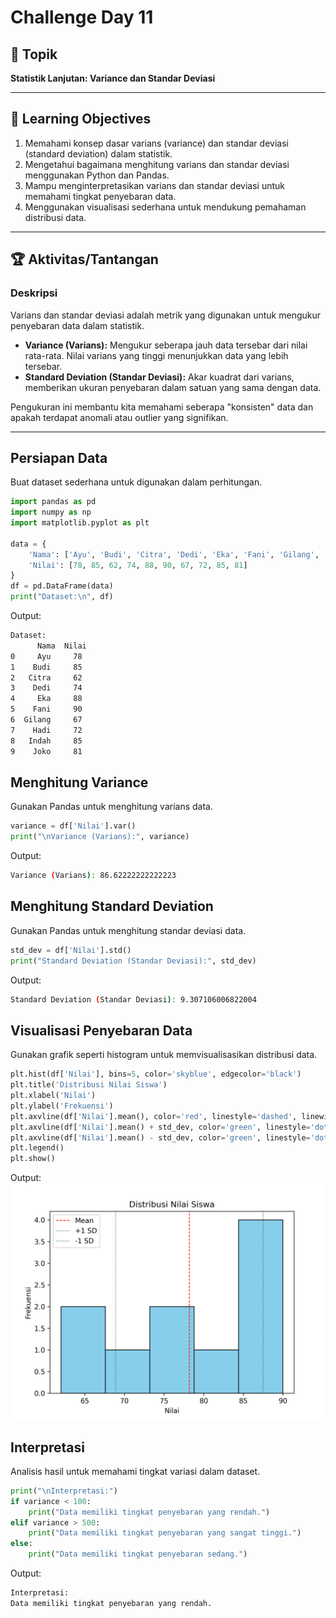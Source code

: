 # Challenge Day 11

## 📝 Topik
**Statistik Lanjutan: Variance dan Standar Deviasi**

---

## 🎯 Learning Objectives
1. Memahami konsep dasar varians (variance) dan standar deviasi (standard deviation) dalam statistik.
2. Mengetahui bagaimana menghitung varians dan standar deviasi menggunakan Python dan Pandas.
3. Mampu menginterpretasikan varians dan standar deviasi untuk memahami tingkat penyebaran data.
4. Menggunakan visualisasi sederhana untuk mendukung pemahaman distribusi data.

---

## 🏆 Aktivitas/Tantangan

### Deskripsi
Varians dan standar deviasi adalah metrik yang digunakan untuk mengukur penyebaran data dalam statistik.
- **Variance (Varians):** Mengukur seberapa jauh data tersebar dari nilai rata-rata. Nilai varians yang tinggi menunjukkan data yang lebih tersebar.
- **Standard Deviation (Standar Deviasi):** Akar kuadrat dari varians, memberikan ukuran penyebaran dalam satuan yang sama dengan data.

Pengukuran ini membantu kita memahami seberapa "konsisten" data dan apakah terdapat anomali atau outlier yang signifikan.

---
## Persiapan Data
Buat dataset sederhana untuk digunakan dalam perhitungan.
```python
import pandas as pd
import numpy as np
import matplotlib.pyplot as plt

data = {
    'Nama': ['Ayu', 'Budi', 'Citra', 'Dedi', 'Eka', 'Fani', 'Gilang', 'Hadi', 'Indah', 'Joko'],
    'Nilai': [78, 85, 62, 74, 88, 90, 67, 72, 85, 81]
}
df = pd.DataFrame(data)
print("Dataset:\n", df)
```
Output:
```bash
Dataset:
      Nama  Nilai
0     Ayu     78
1    Budi     85
2   Citra     62
3    Dedi     74
4     Eka     88
5    Fani     90
6  Gilang     67
7    Hadi     72
8   Indah     85
9    Joko     81
```

## Menghitung Variance
Gunakan Pandas untuk menghitung varians data.
```python
variance = df['Nilai'].var()
print("\nVariance (Varians):", variance)
```
Output:
```bash
Variance (Varians): 86.62222222222223
```

## Menghitung Standard Deviation
Gunakan Pandas untuk menghitung standar deviasi data.
```python
std_dev = df['Nilai'].std()
print("Standard Deviation (Standar Deviasi):", std_dev)
```
Output:
```bash
Standard Deviation (Standar Deviasi): 9.307106006822004
```

## Visualisasi Penyebaran Data
Gunakan grafik seperti histogram untuk memvisualisasikan distribusi data.
```python
plt.hist(df['Nilai'], bins=5, color='skyblue', edgecolor='black')
plt.title('Distribusi Nilai Siswa')
plt.xlabel('Nilai')
plt.ylabel('Frekuensi')
plt.axvline(df['Nilai'].mean(), color='red', linestyle='dashed', linewidth=1, label='Mean')
plt.axvline(df['Nilai'].mean() + std_dev, color='green', linestyle='dotted', linewidth=1, label='+1 SD')
plt.axvline(df['Nilai'].mean() - std_dev, color='green', linestyle='dotted', linewidth=1, label='-1 SD')
plt.legend()
plt.show()
```
Output:
<img src="https://github.com/rohmanurnr/100-Days-of-Python-ML-AI/blob/main/Day%20011/vis_var_std.png" width=”500”>

## Interpretasi
Analisis hasil untuk memahami tingkat variasi dalam dataset.
```python
print("\nInterpretasi:")
if variance < 100:
    print("Data memiliki tingkat penyebaran yang rendah.")
elif variance > 500:
    print("Data memiliki tingkat penyebaran yang sangat tinggi.")
else:
    print("Data memiliki tingkat penyebaran sedang.")
```
Output:
```bash
Interpretasi:
Data memiliki tingkat penyebaran yang rendah.
```
